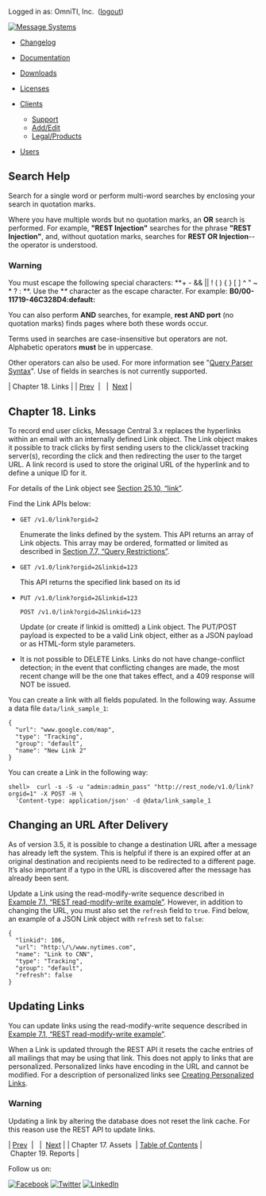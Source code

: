 Logged in as: OmniTI, Inc.  ([logout](https://support.messagesystems.com/logout.php))

[![Message Systems](https://support.messagesystems.com/images/ms-white205.png)](https://support.messagesystems.com/start.php) 

*   [Changelog](https://support.messagesystems.com/start.php?show=changelog)
*   [Documentation](https://support.messagesystems.com/docs/)
*   [Downloads](https://support.messagesystems.com/start.php)

*   [Licenses](https://support.messagesystems.com/license_summary.php)
*   <a href="">Clients</a>
    *   [Support](https://support.messagesystems.com/cs.php)
    *   [Add/Edit](https://support.messagesystems.com/edit_client.php)
    *   [Legal/Products](https://support.messagesystems.com/edit_products.php)
*   [Users](https://support.messagesystems.com/edit_customer.php)

## Search Help

Search for a single word or perform multi-word searches by enclosing your search in quotation marks.

Where you have multiple words but no quotation marks, an **OR** search is performed. For example, **"REST Injection"** searches for the phrase **"REST Injection"**, and, without quotation marks, searches for **REST OR Injection**--the operator is understood.

### Warning

You must escape the following special characters: **+ - && || ! ( ) { } [ ] ^ " ~ * ? : \**. Use the **\** character as the escape character. For example: **B0/00-11719-46C328D4\:default\:**

You can also perform **AND** searches, for example, **rest AND port** (no quotation marks) finds pages where both these words occur.

Terms used in searches are case-insensitive but operators are not. Alphabetic operators **must** be in uppercase.

Other operators can also be used. For more information see "[Query Parser Syntax](https://lucene.apache.org/core/old_versioned_docs/versions/3_0_0/queryparsersyntax.html)". Use of fields in searches is not currently supported.

| Chapter 18. Links |
| [Prev](rest.Assests.php)  |   |  [Next](rest.reporting.php) |

## Chapter 18. Links

To record end user clicks, Message Central 3.x replaces the hyperlinks within an email with an internally defined Link object. The Link object makes it possible to track clicks by first sending users to the click/asset tracking server(s), recording the click and then redirecting the user to the target URL. A link record is used to store the original URL of the hyperlink and to define a unique ID for it.

For details of the Link object see [Section 25.10, “link”](rest.autogen.struct.link.php "25.10. link").

Find the Link APIs below:

*   `GET /v1.0/link?orgid=2`

    Enumerate the links defined by the system. This API returns an array of Link objects. This array may be ordered, formatted or limited as described in [Section 7.7, “Query Restrictions”](rest.query.restrictions.php "7.7. Query Restrictions").

*   `GET /v1.0/link?orgid=2&linkid=123`

    This API returns the specified link based on its id

*   `PUT /v1.0/link?orgid=2&linkid=123`

    `POST /v1.0/link?orgid=2&linkid=123`

    Update (or create if linkid is omitted) a Link object. The PUT/POST payload is expected to be a valid Link object, either as a JSON payload or as HTML-form style parameters.

*   It is not possible to DELETE Links. Links do not have change-conflict detection; in the event that conflicting changes are made, the most recent change will be the one that takes effect, and a 409 response will NOT be issued.

You can create a link with all fields populated. In the following way. Assume a data file `data/link_sample_1`:

```
{
  "url": "www.google.com/map",
  "type": "Tracking",
  "group": "default",
  "name": "New Link 2"
}
```

You can create a Link in the following way:

```
shell>  curl -s -S -u "admin:admin_pass" "http://rest_node/v1.0/link?orgid=1" -X POST -H \
  'Content-type: application/json' -d @data/link_sample_1
```

## Changing an URL After Delivery

As of version 3.5, it is possible to change a destination URL after a message has already left the system. This is helpful if there is an expired offer at an original destination and recipients need to be redirected to a different page. It’s also important if a typo in the URL is discovered after the message has already been sent.

Update a Link using the read-modify-write sequence described in [Example 7.1, “REST read-modify-write example”](rest.input.parameters.php#rest.post.put.read "Example 7.1. REST read-modify-write example"). However, in addition to changing the URL, you must also set the `refresh` field to `true`. Find below, an example of a JSON Link object with `refresh` set to `false`:

```
{
  "linkid": 106,
  "url": "http:\/\/www.nytimes.com",
  "name": "Link to CNN",
  "type": "Tracking",
  "group": "default",
  "refresh": false
}
```

## Updating Links

You can update links using the read-modify-write sequence described in [Example 7.1, “REST read-modify-write example”](rest.input.parameters.php#rest.post.put.read "Example 7.1. REST read-modify-write example").

When a Link is updated through the REST API it resets the cache entries of all mailings that may be using that link. This does not apply to links that are personalized. Personalized links have encoding in the URL and cannot be modified. For a description of personalized links see [Creating Personalized Links](https://support.messagesystems.com/docs/web-mc-user/mc3-content-source-mode.php#mc3-content-adding-personalized-link).

### Warning

Updating a link by altering the database does not reset the link cache. For this reason use the REST API to update links.

| [Prev](rest.Assests.php)  |   |  [Next](rest.reporting.php) |
| Chapter 17. Assets  | [Table of Contents](index.php) |  Chapter 19. Reports |

Follow us on:

[![Facebook](https://support.messagesystems.com/images/icon-facebook.png)](http://www.facebook.com/messagesystems) [![Twitter](https://support.messagesystems.com/images/icon-twitter.png)](http://twitter.com/#!/MessageSystems) [![LinkedIn](https://support.messagesystems.com/images/icon-linkedin.png)](http://www.linkedin.com/company/message-systems)